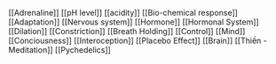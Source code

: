[[Adrenaline]]
[[pH level]]
[[acidity]]
[[Bio-chemical response]]
[[Adaptation]]
[[Nervous system]]
[[Hormone]]
[[Hormonal System]]
[[Dilation]]
[[Constriction]]
[[Breath Holding]]
[[Control]]
[[Mind]]
[[Conciousness]]
[[Interoception]]
[[Placebo Effect]]
[[Brain]]
[[Thiền - Meditation]]
[[Pychedelics]]